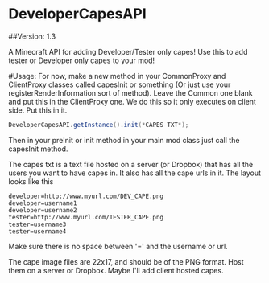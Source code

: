 DeveloperCapesAPI
=============

##Version: 1.3

A Minecraft API for adding Developer/Tester only capes!
Use this to add tester or Developer only capes to your mod!

#Usage:
For now, make a new method in your CommonProxy and ClientProxy classes called capesInit or something (Or just use your registerRenderInformation sort of method). Leave the Common one blank and put this in the ClientProxy one. We do this so it only executes on client side. Put this in it.

```java
DeveloperCapesAPI.getInstance().init(*CAPES TXT*);
```

Then in your preInit or init method in your main mod class just call the capesInit method.

The capes txt is a text file hosted on a server (or Dropbox) that has all the users you want to have capes in. It also has all the cape urls in it. The layout looks like this
```
developer=http://www.myurl.com/DEV_CAPE.png
developer=username1
developer=username2
tester=http://www.myurl.com/TESTER_CAPE.png
tester=username3
tester=username4
```
Make sure there is no space between '=' and the username or url.

The cape image files are 22x17, and should be of the PNG format. Host them on a server or Dropbox. Maybe I'll add client hosted capes.
